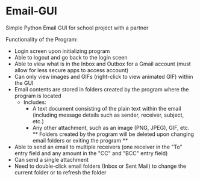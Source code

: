 # Email-GUI
Simple Python Email GUI for school project with a partner

Functionality of the Program:
- Login screen upon initializing program
- Able to logout and go back to the login sceen
- Able to view what is in the Inbox and Outbox for a Gmail account (must allow for less secure apps to access account)
- Can only view images and GIFs (right-click to view animated GIF) within the GUI
- Email contents are stored in folders created by the program where the program is located
  - Includes:
       - A text document consisting of the plain text within the email (including message details such as sender, receiver, subject, etc.)
       - Any other attachment, such as an image (PNG, JPEG), GIF, etc.
  ** Folders created by the program will be deleted upon changing email folders or exiting the program **
- Able to send an email to multiple receivers (one receiver in the "To" entry field and any amount in the "CC" and "BCC" entry field)
- Can send a single attachment
- Need to double-click email folders (Inbox or Sent Mail) to change the current folder or to refresh the folder
